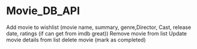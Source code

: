 # Movie_DB_API

Add movie to wishlist (movie name, summary, genre,Director, Cast, release date,  ratings (if can get from imdb great))
Remove movie from list
Update movie details from list
delete movie (mark as completed)

